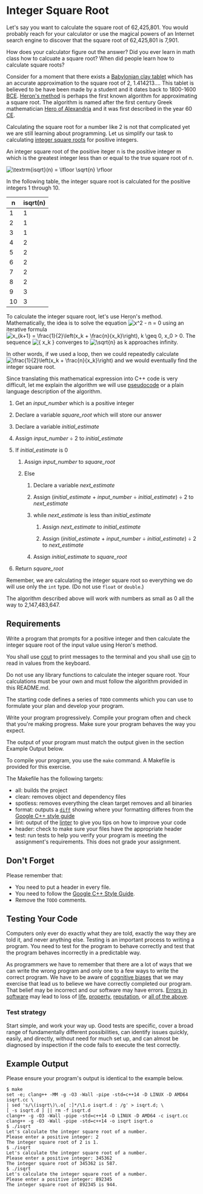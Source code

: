 
# Integer Square Root

Let's say you want to calculate the square root of 62,425,801. You would probably reach for your calculator or use the magical powers of an Internet search engine to discover that the square root of 62,425,801 is 7,901.

How does your calculator figure out the answer? Did you ever learn in math class how to calcuate a square root? When did people learn how to calculate square roots?

Consider for a moment that there exists a [Babylonian clay tablet](https://en.wikipedia.org/wiki/YBC_7289) which has an accurate approximation to the square root of 2, 1.414213…. This tablet is believed to be have been made by a student and it dates back to 1800-1600 [BCE](https://en.wikipedia.org/wiki/Common_Era). [Heron's method](https://en.wikipedia.org/wiki/Methods_of_computing_square_roots#Babylonian_method) is perhaps the first known algorithm for approximating a square root. The algorithm is named after the first century Greek mathematician [Hero of Alexandria](https://en.wikipedia.org/wiki/Hero_of_Alexandria) and it was first described in the year 60 [CE](https://en.wikipedia.org/wiki/Common_Era).

Calculating the square root for a number like 2 is not that complicated yet we are still learning about programming. Let us simplify our task to calculating [integer square roots](https://en.wikipedia.org/wiki/Integer_square_root) for positive integers.

An integer square root of the positive iteger n is the positive integer m which is the greatest integer less than or equal to the true square root of n.

![\textrm{isqrt}(n) = \lfloor \sqrt{n} \rfloor](https://render.githubusercontent.com/render/math?math=%5Ctextrm%7Bisqrt%7D%28n%29%20%3D%20%5Clfloor%20%5Csqrt%7Bn%7D%20%5Crfloor)

In the following table, the integer square root is calculated for the positive integers 1 through 10.

| n  | isqrt(n) |
| -- | -------- |
| 1  | 1  |
| 2  | 1  |
| 3  | 1  |
| 4  | 2  |
| 5  | 2  |
| 6  | 2  |
| 7  | 2  |
| 8  | 2  |
| 9  | 3  |
| 10 | 3  |

To calculate the integer square root, let's use Heron's method. Mathematically, the idea is to solve the equation ![x^2 - n = 0](https://render.githubusercontent.com/render/math?math=x%5E2%20-%20n%20%3D%200) using an iterative formula ![x_{k+1} = \frac{1}{2}\left(x_k + \frac{n}{x_k}\right), k \geq 0, x_0 > 0](https://render.githubusercontent.com/render/math?math=x_%7Bk%2B1%7D%20%3D%20%5Cfrac%7B1%7D%7B2%7D%5Cleft%28x_k%20%2B%20%5Cfrac%7Bn%7D%7Bx_k%7D%5Cright%29%2C%20k%20%5Cgeq%200%2C%20x_0%20%3E%200%0A). The sequence ![\{ x_k \}](https://render.githubusercontent.com/render/math?math=%5C%7B%20x_k%20%5C%7D) converges to ![\sqrt{n}](https://render.githubusercontent.com/render/math?math=%5Csqrt%7Bn%7D) as k approaches infinity.

In other words, if we used a loop, then we could repeatedly calculate ![\frac{1}{2}\left(x_k + \frac{n}{x_k}\right)](https://render.githubusercontent.com/render/math?math=%5Cfrac%7B1%7D%7B2%7D%5Cleft%28x_k%20%2B%20%5Cfrac%7Bn%7D%7Bx_k%7D%5Cright%29) and we would eventually find the integer square root.

Since translating this mathematical expression into C++ code is very difficult, let me explain the algorithm we will use [pseudocode](https://en.wikipedia.org/wiki/Pseudocode) or a plain language description of the algorithm.

1. Get an _input_number_ which is a positive integer

1. Declare a variable _square_root_ which will store our answer

1. Declare a variable _initial_estimate_

1. Assign _input_number_ ÷ 2 to _initial_estimate_

1. If _initial_estimate_ is 0

    1. Assign _input_number_ to _square_root_

    1. Else

        1. Declare a variable _next_estimate_

        1. Assign (_initial_estimate_ + _input_number_ ÷ _initial_estimate_) ÷ 2 to _next_estimate_

        1. while _next_estimate_ is less than _initial_estimate_

            1. Assign _next_estimate_ to _initial_estimate_

            1. Assign (_initial_estimate_ + _input_number_ ÷ _initial_estimate_) ÷ 2 to _next_estimate_

        1. Assign _initial_estimate_ to _square_root_

  1. Return _square_root_ 


Remember, we are calculating the integer square root so everything we do will use only the `int` type. (Do not use `float` or `double`.)

The algorithm described above will work with numbers as small as 0 all the way to 2,147,483,647.


## Requirements

Write a program that prompts for a positive integer and then calculate the integer square root of the input value using Heron's method.

You shall use [cout](https://en.cppreference.com/w/cpp/io/cout) to print messages to the terminal and you shall use [cin](https://en.cppreference.com/w/cpp/io/cin) to read in values from the keyboard.

Do not use any library functions to calculate the integer square root. Your calculations must be your own and must follow the algorithm provided in this README.md.

The starting code defines a series of `TODO` comments which you can use to formulate your plan and develop your program.

Write your program progressively. Compile your program often and check that you're making progress. Make sure your program behaves the way you expect.

The output of your program must match the output given in the section Example Output below.

To compile your program, you use the `make` command. A Makefile is provided for this exercise.

The Makefile has the following targets:
  
* all: builds the project
* clean: removes object and dependency files
* spotless: removes everything the clean target removes and all binaries
* format: outputs a [`diff`](https://en.wikipedia.org/wiki/Diff) showing where your formatting differes from the [Google C++ style guide](https://google.github.io/styleguide/cppguide.html)
* lint: output of the [linter](https://en.wikipedia.org/wiki/Lint_(software)) to give you tips on how to improve your code
* header: check to make sure your files have the appropriate header
* test: run tests to help you verify your program is meeting the assignment's requirements. This does not grade your assignment.

## Don't Forget

Please remember that:

- You need to put a header in every file.
- You need to follow the [Google C++ Style Guide](https://google.github.io/styleguide/cppguide.html).
- Remove the `TODO` comments.

## Testing Your Code

Computers only ever do exactly what they are told, exactly the way they are told it, and never anything else. Testing is an important process to writing a program. You need to test for the program to behave correctly and test that the program behaves incorrectly in a predictable way.

As programmers we have to remember that there are a lot of ways that we can write the wrong program and only one to a few ways to write the correct program. We have to be aware of [cognitive biases](https://en.wikipedia.org/wiki/List_of_cognitive_biases) that we may exercise that lead us to believe we have correctly completed our program. That belief may be incorrect and our software may have errors. [Errors in software](https://www.wired.com/2005/11/historys-worst-software-bugs/) may lead to loss of [life](https://www.nytimes.com/2019/03/14/business/boeing-737-software-update.html), [property](https://en.wikipedia.org/wiki/Mariner_1), [reputation](https://en.wikipedia.org/wiki/Pentium_FDIV_bug), or [all of the above](https://en.wikipedia.org/wiki/2009%E2%80%9311_Toyota_vehicle_recalls).

### Test strategy

Start simple, and work your way up. Good tests are specific, cover a broad range of fundamentally different possibilities, can identify issues quickly, easily, and directly, without need for much set up, and can almost be diagnosed by inspection if the code fails to execute the test correctly.

## Example Output

Please ensure your program's output is identical to the example below.

```
$ make
set -e; clang++ -MM -g -O3 -Wall -pipe -std=c++14 -D LINUX -D AMD64 isqrt.cc \
| sed 's/\(isqrt\)\.o[ :]*/\1.o isqrt.d : /g' > isqrt.d; \
[ -s isqrt.d ] || rm -f isqrt.d
clang++ -g -O3 -Wall -pipe -std=c++14 -D LINUX -D AMD64 -c isqrt.cc
clang++ -g -O3 -Wall -pipe -std=c++14 -o isqrt isqrt.o 
$ ./isqrt 
Let's calculate the integer square root of a number.
Please enter a positive integer: 2
The integer square root of 2 is 1.
$ ./isqrt 
Let's calculate the integer square root of a number.
Please enter a positive integer: 345362
The integer square root of 345362 is 587.
$ ./isqrt 
Let's calculate the integer square root of a number.
Please enter a positive integer: 892345
The integer square root of 892345 is 944.
```

